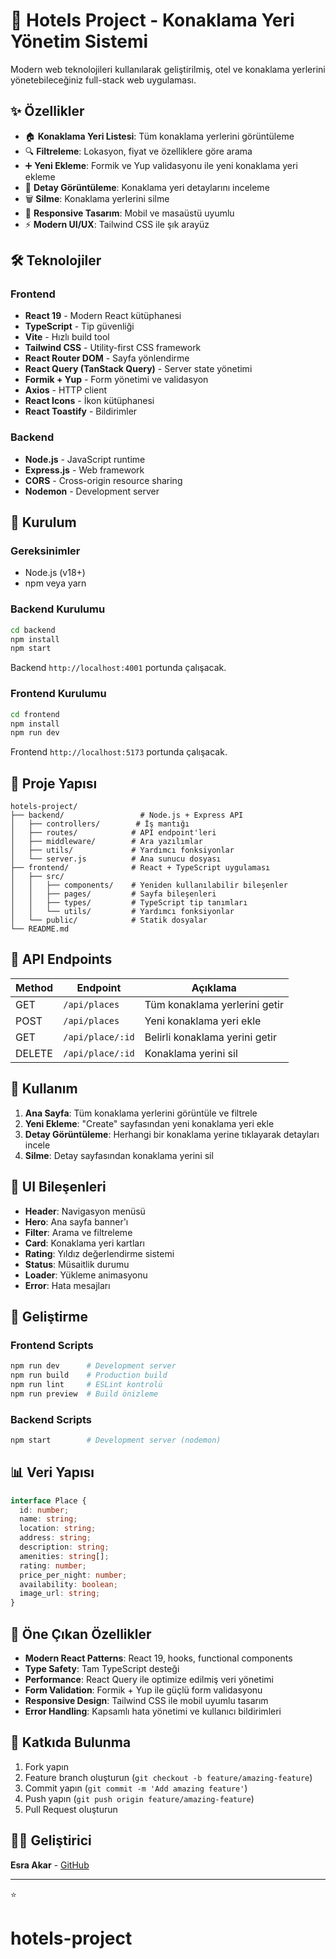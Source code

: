 # 🏨 Hotels Project - Konaklama Yeri Yönetim Sistemi

Modern web teknolojileri kullanılarak geliştirilmiş, otel ve konaklama yerlerini yönetebileceğiniz full-stack web uygulaması.

## ✨ Özellikler

- 🏠 **Konaklama Yeri Listesi**: Tüm konaklama yerlerini görüntüleme
- 🔍 **Filtreleme**: Lokasyon, fiyat ve özelliklere göre arama
- ➕ **Yeni Ekleme**: Formik ve Yup validasyonu ile yeni konaklama yeri ekleme
- 📖 **Detay Görüntüleme**: Konaklama yeri detaylarını inceleme
- 🗑️ **Silme**: Konaklama yerlerini silme
- 📱 **Responsive Tasarım**: Mobil ve masaüstü uyumlu
- ⚡ **Modern UI/UX**: Tailwind CSS ile şık arayüz

## 🛠️ Teknolojiler

### Frontend
- **React 19** - Modern React kütüphanesi
- **TypeScript** - Tip güvenliği
- **Vite** - Hızlı build tool
- **Tailwind CSS** - Utility-first CSS framework
- **React Router DOM** - Sayfa yönlendirme
- **React Query (TanStack Query)** - Server state yönetimi
- **Formik + Yup** - Form yönetimi ve validasyon
- **Axios** - HTTP client
- **React Icons** - İkon kütüphanesi
- **React Toastify** - Bildirimler

### Backend
- **Node.js** - JavaScript runtime
- **Express.js** - Web framework
- **CORS** - Cross-origin resource sharing
- **Nodemon** - Development server

## 🚀 Kurulum

### Gereksinimler
- Node.js (v18+)
- npm veya yarn

### Backend Kurulumu
```bash
cd backend
npm install
npm start
```

Backend `http://localhost:4001` portunda çalışacak.

### Frontend Kurulumu
```bash
cd frontend
npm install
npm run dev
```

Frontend `http://localhost:5173` portunda çalışacak.

## 📁 Proje Yapısı

```
hotels-project/
├── backend/                 # Node.js + Express API
│   ├── controllers/        # İş mantığı
│   ├── routes/            # API endpoint'leri
│   ├── middleware/        # Ara yazılımlar
│   ├── utils/             # Yardımcı fonksiyonlar
│   └── server.js          # Ana sunucu dosyası
├── frontend/              # React + TypeScript uygulaması
│   ├── src/
│   │   ├── components/    # Yeniden kullanılabilir bileşenler
│   │   ├── pages/         # Sayfa bileşenleri
│   │   ├── types/         # TypeScript tip tanımları
│   │   └── utils/         # Yardımcı fonksiyonlar
│   └── public/            # Statik dosyalar
└── README.md
```

## 🔌 API Endpoints

| Method | Endpoint | Açıklama |
|--------|----------|----------|
| GET | `/api/places` | Tüm konaklama yerlerini getir |
| POST | `/api/places` | Yeni konaklama yeri ekle |
| GET | `/api/place/:id` | Belirli konaklama yerini getir |
| DELETE | `/api/place/:id` | Konaklama yerini sil |

## 📱 Kullanım

1. **Ana Sayfa**: Tüm konaklama yerlerini görüntüle ve filtrele
2. **Yeni Ekleme**: "Create" sayfasından yeni konaklama yeri ekle
3. **Detay Görüntüleme**: Herhangi bir konaklama yerine tıklayarak detayları incele
4. **Silme**: Detay sayfasından konaklama yerini sil

## 🎨 UI Bileşenleri

- **Header**: Navigasyon menüsü
- **Hero**: Ana sayfa banner'ı
- **Filter**: Arama ve filtreleme
- **Card**: Konaklama yeri kartları
- **Rating**: Yıldız değerlendirme sistemi
- **Status**: Müsaitlik durumu
- **Loader**: Yükleme animasyonu
- **Error**: Hata mesajları

## 🔧 Geliştirme

### Frontend Scripts
```bash
npm run dev      # Development server
npm run build    # Production build
npm run lint     # ESLint kontrolü
npm run preview  # Build önizleme
```

### Backend Scripts
```bash
npm start        # Development server (nodemon)
```

## 📊 Veri Yapısı

```typescript
interface Place {
  id: number;
  name: string;
  location: string;
  address: string;
  description: string;
  amenities: string[];
  rating: number;
  price_per_night: number;
  availability: boolean;
  image_url: string;
}
```

## 🌟 Öne Çıkan Özellikler

- **Modern React Patterns**: React 19, hooks, functional components
- **Type Safety**: Tam TypeScript desteği
- **Performance**: React Query ile optimize edilmiş veri yönetimi
- **Form Validation**: Formik + Yup ile güçlü form validasyonu
- **Responsive Design**: Tailwind CSS ile mobil uyumlu tasarım
- **Error Handling**: Kapsamlı hata yönetimi ve kullanıcı bildirimleri

## 🤝 Katkıda Bulunma

1. Fork yapın
2. Feature branch oluşturun (`git checkout -b feature/amazing-feature`)
3. Commit yapın (`git commit -m 'Add amazing feature'`)
4. Push yapın (`git push origin feature/amazing-feature`)
5. Pull Request oluşturun


## 👨‍💻 Geliştirici

**Esra Akar** - [GitHub](https://github.com/yourusername)

---

⭐ 
# hotels-project
